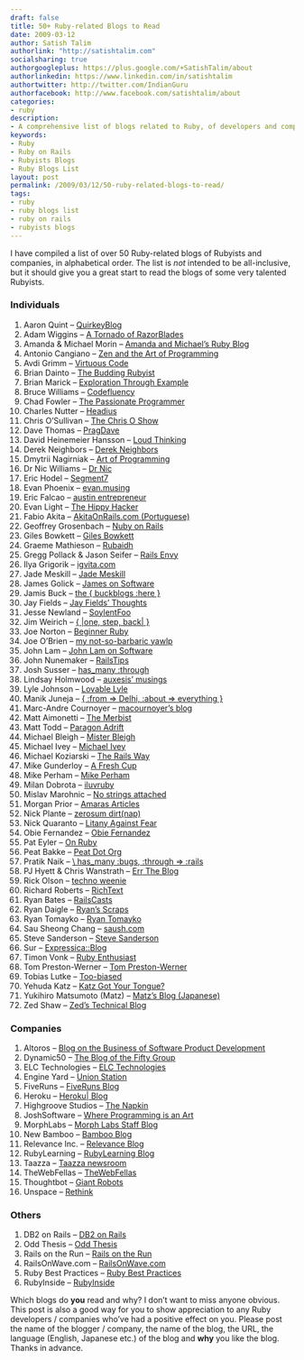```yaml
---
draft: false
title: 50+ Ruby-related Blogs to Read
date: 2009-03-12
author: Satish Talim
authorlink: "http://satishtalim.com"
socialsharing: true
authorgoogleplus: https://plus.google.com/+SatishTalim/about
authorlinkedin: https://www.linkedin.com/in/satishtalim
authortwitter: http://twitter.com/IndianGuru
authorfacebook: http://www.facebook.com/satishtalim/about
categories:
- ruby
description:
- A comprehensive list of blogs related to Ruby, of developers and companies.
keywords:
- Ruby
- Ruby on Rails
- Rubyists Blogs
- Ruby Blogs List
layout: post
permalink: /2009/03/12/50-ruby-related-blogs-to-read/
tags:
- ruby
- ruby blogs list
- ruby on rails
- rubyists blogs
---
```

I have compiled a list of over 50 Ruby-related blogs of Rubyists and
companies, in alphabetical order. The list is *not* intended to be
all-inclusive, but it should give you a great start to read the blogs of
some very talented Rubyists.<!--more-->

### Individuals

1.  Aaron Quint – [QuirkeyBlog](http://www.quirkey.com/blog/)
2.  Adam Wiggins – [A Tornado of RazorBlades](http://adam.blog.heroku.com/)
3.  Amanda & Michael Morin – [Amanda and Michael’s Ruby Blog](http://ruby.about.com/b/)
4.  Antonio Cangiano – [Zen and the Art of Programming](http://programmingzen.com/)
5.  Avdi Grimm – [Virtuous Code](http://avdi.org/devblog/)
6.  Brian Dainto – [The Budding Rubyist](http://buddingrubyist.com/)
7.  Brian Marick – [Exploration Through Example](http://www.exampler.com/blog/)
8.  Bruce Williams – [Codefluency](http://codefluency.com/)
9.  Chad Fowler – [The Passionate Programmer](http://chadfowler.com/)
10. Charles Nutter – [Headius](http://blog.headius.com/)
11. Chris O’Sullivan – [The Chris O Show](http://www.thechrisoshow.com/)
12. Dave Thomas – [PragDave](http://pragdave.pragprog.com/)
13. David Heinemeier Hansson – [Loud Thinking](http://www.loudthinking.com/)
14. Derek Neighbors – [Derek Neighbors](http://derekneighbors.com/)
15. Dmytrii Nagirniak – [Art of Programming](http://blog.approache.com/)
16. Dr Nic Williams – [Dr Nic](http://drnicwilliams.com/)
17. Eric Hodel – [Segment7](http://blog.segment7.net/)
18. Evan Phoenix – [evan.musing](http://blog.fallingsnow.net/)
19. Eric Falcao – [austin entrepreneur](http://austinentrepreneur.wordpress.com/)
20. Evan Light – [The Hippy Hacker](http://evan.tiggerpalace.com/)
21. Fabio Akita – [AkitaOnRails.com (Portuguese)](http://www.akitaonrails.com/)
22. Geoffrey Grosenbach – [Nuby on Rails](http://nubyonrails.com/)
23. Giles Bowkett – [Giles Bowkett](http://gilesbowkett.blogspot.com/)
24. Graeme Mathieson – [Rubaidh](http://woss.name/)
25. Gregg Pollack & Jason Seifer – [Rails Envy](http://blog.envylabs.com/2010/04/rails-envy/)
26. Ilya Grigorik – [igvita.com](http://www.igvita.com/)
27. Jade Meskill – [Jade Meskill](http://jademeskill.com/)
28. James Golick – [James on Software](http://jamesgolick.com/)
29. Jamis Buck – [the { buckblogs :here }](http://weblog.jamisbuck.org/)
30. Jay Fields – [Jay Fields’ Thoughts](http://blog.jayfields.com/)
31. Jesse Newland – [SoylentFoo](http://soylentfoo.jnewland.com/)
32. Jim Weirich – [{ |one, step, back| }](http://onestepback.org/)
33. Joe Norton – [Beginner Ruby](http://www.beginnerruby.com/)
34. Joe O’Brien – [my not-so-barbaric yawlp](http://objo.com/)
35. John Lam – [John Lam on Software](http://www.iunknown.com/)
36. John Nunemaker – [RailsTips](http://railstips.org/)
37. Josh Susser – [has\_many :through](http://blog.hasmanythrough.com/)
38. Lindsay Holmwood – [auxesis’ musings](http://holmwood.id.au/~lindsay/)
39. Lyle Johnson – [Lovable Lyle](http://lylejohnson.name/blog/)
40. Manik Juneja – [{ :from =\> Delhi, :about =\> everything }](http://www.fromdelhi.com/)
41. Marc-Andre Cournoyer – [macournoyer’s blog](http://macournoyer.com/blog/)
42. Matt Aimonetti – [The Merbist](http://merbist.com/)
43. Matt Todd – [Paragon Adrift](http://maraby.org/)
44. Michael Bleigh – [Mister Bleigh](http://mbleigh.com/blog.html)
45. Michael Ivey – [Michael Ivey](http://gweezlebur.com/)
46. Michael Koziarski – [The Rails Way](http://www.therailsway.com/)
47. Mike Gunderloy – [A Fresh Cup](http://afreshcup.com/)
48. Mike Perham – [Mike Perham](http://www.mikeperham.com/)
49. Milan Dobrota – [iluvruby](http://rubylove.info/)
50. Mislav Marohnic – [No strings attached](http://mislav.uniqpath.com/blog/)
51. Morgan Prior – [Amaras Articles](http://amaras-tech.co.uk/article)
52. Nick Plante – [zerosum dirt(nap)](http://blog.zerosum.org/)
53. Nick Quaranto – [Litany Against Fear](http://litanyagainstfear.com/)
54. Obie Fernandez – [Obie Fernandez](http://blog.obiefernandez.com/)
55. Pat Eyler – [On Ruby](http://on-ruby.blogspot.com/)
56. Peat Bakke – [Peat Dot Org](http://peat.org/)
57. Pratik Naik – [\ has\_many :bugs, :through =\> :rails](http://m.onkey.org/)
58. PJ Hyett & Chris Wanstrath – [Err The Blog](http://errtheblog.com/)
59. Rick Olson – [techno weenie](http://techno-weenie.net/)
60. Richard Roberts – [RichText](http://ricroberts.com/articles)
61. Ryan Bates – [RailsCasts](http://railscasts.com/)
62. Ryan Daigle – [Ryan’s Scraps](http://ryandaigle.com/)
63. Ryan Tomayko – [Ryan Tomayko](http://tomayko.com/writings/)
64. Sau Sheong Chang – [saush.com](http://blog.saush.com/)
65. Steve Sanderson – [Steve Sanderson](http://stevesanderson.com/)
66. Sur – [Expressica::Blog](http://expressica.com/)
67. Timon Vonk – [Ruby Enthusiast](http://www.timonv.nl/)
68. Tom Preston-Werner – [Tom Preston-Werner](http://tom.preston-werner.com/)
69. Tobias Lutke – [Too-biased](http://blog.leetsoft.com/)
70. Yehuda Katz – [Katz Got Your Tongue?](http://yehudakatz.com/)
71. Yukihiro Matsumoto (Matz) – [Matz’s Blog (Japanese)](http://www.rubyist.net/~matz/)
72. Zed Shaw – [Zed’s Technical Blog](http://www.zedshaw.com/blog/index.html)

### Companies

1.  Altoros – [Blog on the Business of Software Product Development](http://blog.altoros.com/)
2.  Dynamic50 – [The Blog of the Fifty Group](http://blog.dynamic50.com/)
3.  ELC Technologies – [ELC Technologies](http://www.elctech.com/core)
4.  Engine Yard – [Union Station](http://blog.engineyard.com/)
5.  FiveRuns – [FiveRuns Blog](http://blog.fiveruns.com/)
6.  Heroku – [Heroku| Blog](http://blog.heroku.com/)
7.  Highgroove Studios – [The Napkin](http://napkin.highgroove.com/)
8.  JoshSoftware – [Where Programming is an Art](http://blog.joshsoftware.com/)
9.  MorphLabs – [Morph Labs Staff Blog](http://blog.mor.ph/)
10. New Bamboo – [Bamboo Blog](http://blog.new-bamboo.co.uk/)
11. Relevance Inc. – [Relevance Blog](http://blog.thinkrelevance.com/)
12. RubyLearning – [RubyLearning Blog](http://rubylearning.com/blog/)
13. Taazza – [Taazza newsroom](http://blog.taazza.com/)
14. TheWebFellas – [TheWebFellas](http://thewebfellas.com/blog)
15. Thoughtbot – [Giant Robots](http://giantrobots.thoughtbot.com/)
16. Unspace – [Rethink](http://rethink.unspace.ca/)

### Others

1.  DB2 on Rails – [DB2 on Rails](http://db2onrails.com/)
2.  Odd Thesis – [Odd Thesis](http://oddthesis.org/)
3.  Rails on the Run – [Rails on the Run](http://railsontherun.com/)
4.  RailsOnWave.com – [RailsOnWave.com](http://www.railsonwave.com/)
5.  Ruby Best Practices – [Ruby Best Practices](http://blog.rubybestpractices.com/)
6.  RubyInside – [RubyInside](http://www.rubyinside.com/)

Which blogs do **you** read and why? I don’t want to miss anyone
obvious. This post is also a good way for you to show appreciation to
any Ruby developers / companies who’ve had a positive effect on you.
Please post the name of the blogger / company, the name of the blog, the
URL, the language (English, Japanese etc.) of the blog and **why** you
like the blog. Thanks in advance.


